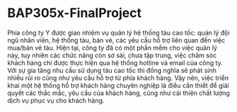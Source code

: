 # BAP305x-FinalProject

Phía công ty Y được giao nhiệm vụ quản lý hệ thống tàu cao tốc: quản lý đội ngũ nhân viên, hệ thống tàu, bán vé, các yêu cầu hỗ trợ liên quan đến việc mua/bán vé tàu. Hiện tại, công ty đã có một phần mềm cho việc quản lý này, tuy nhiên các chức năng còn sơ sài, chưa tập trung, việc chăm sóc khách hàng chỉ được thực hiện qua hệ thống hotline và email của công ty. Với sự gia tăng nhu cầu sử dụng tàu cao tốc thì đồng nghĩa sẽ phát sinh nhiều rủi ro cũng như yêu cầu hỗ trợ từ phía khách hàng.
Vậy nên, việc triển khai một hệ thống hỗ trợ khách hàng chuyên nghiệp là điều cần thiết để giải quyết các thắc mắc, yêu cầu của khách hàng, cũng như cải thiện chất lượng dịch vụ phục vụ cho khách hàng.
